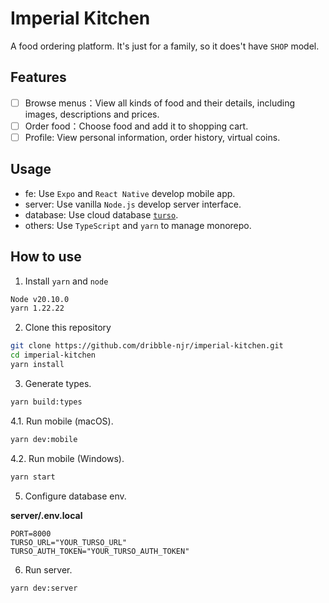 # Imperial Kitchen

A food ordering platform. It's just for a family, so it does't have `SHOP` model.

## Features

- [ ] Browse menus：View all kinds of food and their details, including images, descriptions and prices.
- [ ] Order food：Choose food and add it to shopping cart.
- [ ] Profile: View personal information, order history, virtual coins.

## Usage

- fe: Use `Expo` and `React Native` develop mobile app.
- server: Use vanilla `Node.js` develop server interface.
- database: Use cloud database [`turso`](https://github.com/tursodatabase/libsql).
- others: Use `TypeScript` and `yarn` to manage monorepo.

## How to use

1. Install `yarn` and `node`

```sh
Node v20.10.0
yarn 1.22.22
```

2. Clone this repository

```sh
git clone https://github.com/dribble-njr/imperial-kitchen.git
cd imperial-kitchen
yarn install
```

3. Generate types.

```sh
yarn build:types
```

4.1. Run mobile (macOS).

```sh
yarn dev:mobile
```

4.2. Run mobile (Windows).

```sh
yarn start
```

5. Configure database env.

**server/.env.local**

```
PORT=8000
TURSO_URL="YOUR_TURSO_URL"
TURSO_AUTH_TOKEN="YOUR_TURSO_AUTH_TOKEN"
```

6. Run server.

```sh
yarn dev:server
```
